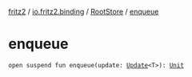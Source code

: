 [fritz2](../../index.md) / [io.fritz2.binding](../index.md) / [RootStore](index.md) / [enqueue](./enqueue.md)

# enqueue

`open suspend fun enqueue(update: `[`Update`](../-update.md)`<T>): `[`Unit`](https://kotlinlang.org/api/latest/jvm/stdlib/kotlin/-unit/index.html)